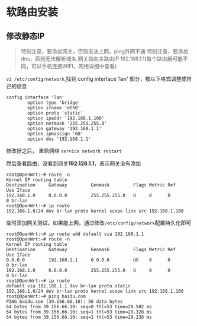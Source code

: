 # 软路由安装


## 修改静态IP
> 特别注意，要添加网关，否则无法上网，ping外网不通
> 特别注意，要添加dns，否则无法解析域名
> 网关指向主路由IP 192.168.1.1(每个路由器可能不同，可以手机连接WIFI，网络详细中查看)

`vi /etc/config/network`,找到 config interface 'lan' 部分，按以下格式调整成自己的信息

```shell
config interface 'lan'
        option type 'bridge'
        option ifname 'eth0'
        option proto 'static'
        option ipaddr '192.168.1.100'
        option netmask '255.255.255.0'
        option gateway '192.168.1.1'
        option ip6assign '60'
        option dns '192.168.1.1'
```

修改好之后， 重启网络 `service network restart`



然后查看路由，没看到网关**192.128.1.1**，表示网关没有添加

```shell
root@OpenWrt:~# route -n
Kernel IP routing table
Destination     Gateway         Genmask         Flags Metric Ref    Use Iface
192.168.1.0     0.0.0.0         255.255.255.0   U     0      0        0 br-lan
root@OpenWrt:~# ip route
192.168.1.0/24 dev br-lan proto kernel scope link src 192.168.1.100
```

临时添加网关测试，如果能上网，通过修改`/etc/config/network`配置持久化即可

```shell
root@OpenWrt:~# ip route add default via 192.168.1.1
root@OpenWrt:~# route -n
Kernel IP routing table
Destination     Gateway         Genmask         Flags Metric Ref    Use Iface
0.0.0.0         192.168.1.1     0.0.0.0         UG    0      0        0 br-lan
192.168.1.0     0.0.0.0         255.255.255.0   U     0      0        0 br-lan
root@OpenWrt:~# ip route
default via 192.168.1.1 dev br-lan proto static
192.168.1.0/24 dev br-lan proto kernel scope link src 192.168.1.100
root@OpenWrt:~# ping baidu.com
PING baidu.com (39.156.66.10): 56 data bytes
64 bytes from 39.156.66.10: seq=0 ttl=53 time=29.502 ms
64 bytes from 39.156.66.10: seq=1 ttl=53 time=29.328 ms
64 bytes from 39.156.66.10: seq=2 ttl=53 time=29.238 ms
```

